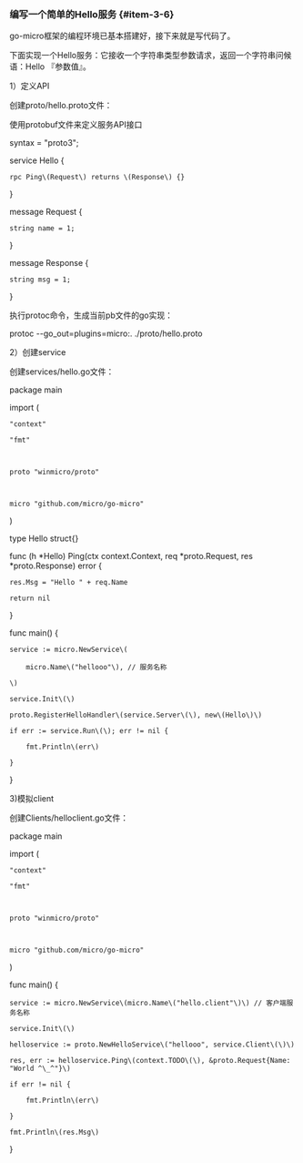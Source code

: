 ### 编写一个简单的Hello服务 {#item-3-6}



go-micro框架的编程环境已基本搭建好，接下来就是写代码了。



下面实现一个Hello服务：它接收一个字符串类型参数请求，返回一个字符串问候语：Hello 『参数值』。

1）定义API



创建proto/hello.proto文件：

使用protobuf文件来定义服务API接口



syntax = "proto3";

service Hello {

    rpc Ping\(Request\) returns \(Response\) {}

}

message Request {

    string name = 1;

}

message Response {

    string msg = 1;

}

执行protoc命令，生成当前pb文件的go实现：



protoc --go\_out=plugins=micro:. ./proto/hello.proto

2）创建service



创建services/hello.go文件：



package main



import \(

    "context"

    "fmt"



    proto "winmicro/proto"



    micro "github.com/micro/go-micro"

\)



type Hello struct{}



func \(h \*Hello\) Ping\(ctx context.Context, req \*proto.Request, res \*proto.Response\) error {

    res.Msg = "Hello " + req.Name

    return nil

}

func main\(\) {

    service := micro.NewService\(

        micro.Name\("hellooo"\), // 服务名称

    \)

    service.Init\(\)

    proto.RegisterHelloHandler\(service.Server\(\), new\(Hello\)\)

    if err := service.Run\(\); err != nil {

        fmt.Println\(err\)

    }

}

3\)模拟client



创建Clients/helloclient.go文件：



package main



import \(

    "context"

    "fmt"



    proto "winmicro/proto"



    micro "github.com/micro/go-micro"

\)



func main\(\) {

    service := micro.NewService\(micro.Name\("hello.client"\)\) // 客户端服务名称

    service.Init\(\)

    helloservice := proto.NewHelloService\("hellooo", service.Client\(\)\)

    res, err := helloservice.Ping\(context.TODO\(\), &proto.Request{Name: "World ^\_^"}\)

    if err != nil {

        fmt.Println\(err\)

    }

    fmt.Println\(res.Msg\)

}

